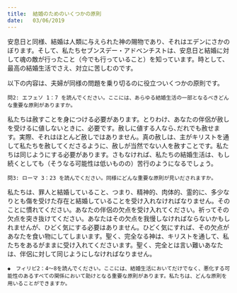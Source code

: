 ```yaml
---
title:  結婚のためのいくつかの原則
date:   03/06/2019
---
```


安息日と同様、結婚は人類に与えられた神の賜物であり、それはエデンにさかのぼります。そして、私たちセブンスデー・アドベンチストは、安息日と結婚に対して魂の敵が行ったこと（今でも行っていること）を知っています。時として、最高の結婚生活でさえ、対立に苦しむのです。

以下の内容は、夫婦が同様の問題を乗り切るのに役立ついくつかの原則です。

`問2: エフェソ 1：7 を読んでください。ここには、あらゆる結婚生活の一部となるべきどんな重要な原則がありますか。`

私たちは赦すことを身につける必要があります。とりわけ、あなたの伴侶が赦しを受けるに値しないときに、必要です。赦しに値する人なら､だれでも赦せます。実際、それはほとんど赦しではありません。真の赦しは、主がキリストを通して私たちを赦してくださるように、赦しが当然でない人を赦すことです。私たちは同じようにする必要があります。さもなければ、私たちの結婚生活は、もし続くとしても（そうなる可能性は低いものの）苦行のようになるでしょう。

`問3: ローマ 3：23 を読んでください。同様にどんな重要な原則が見いだされますか。`

私たちは、罪人と結婚していること、つまり、精神的、肉体的、霊的に、多少なりとも傷を受けた存在と結婚していることを受け入れなければなりません。そのことに慣れてください。あなたの伴侶の欠点を受け入れてください。祈ってその欠点を突き抜けてください。あなたはその欠点を我慢しなければならないかもしれませんが、ひどく気にする必要はありません。ひどく気にすれば、その欠点があなたを食い物にしてしまいます。聖く、完全なる神は、キリストを通して、私たちをあるがままに受け入れてくださいます。聖く、完全とは言い難いあなたは、伴侶に対して同じようにしなければなりません。

`◆　フィリピ2：4～8を読んでください。ここには、結婚生活においてだけでなく、悪化する可能性のあるすべての関係において助けとなる重要な原則があります。私たちは、どんな原則を用いることができますか。`